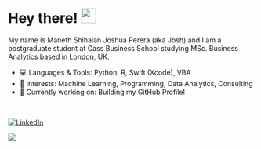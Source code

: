 # Hey there! <img src="https://raw.githubusercontent.com/MartinHeinz/MartinHeinz/master/wave.gif" width="30px">

My name is Maneth Shihalan Joshua Perera (aka Josh) and I am a postgraduate student at Cass Business School studying MSc. Business Analytics based in London, UK.

- 💻 Languages & Tools: Python, R, Swift (Xcode), VBA
- 🧐 Interests: Machine Learning, Programming, Data Analytics, Consulting
- 🔭 Currently working on: Building my GitHub Profile!

<p>&nbsp;</p>

[![LinkedIn][1.1]][1]

<!-- GitHub stats -->
<a href="https://github.com/msjperera/msjperera">
  <img align="center" src="https://github-readme-stats.vercel.app/api/top-langs/?username=msjperera&hide=java,html,tex&title_color=ffffff&text_color=c9cacc&icon_color=2bbc8a&bg_color=1d1f21" />
</a>

<!-- links to your social media accounts -->

[1]: https://www.linkedin.com/in/joshuaperera/

<!-- icons without padding -->

[1.1]: https://img.shields.io/badge/LinkedIn-0077B5?style=for-the-badge&logo=linkedin&logoColor=white

